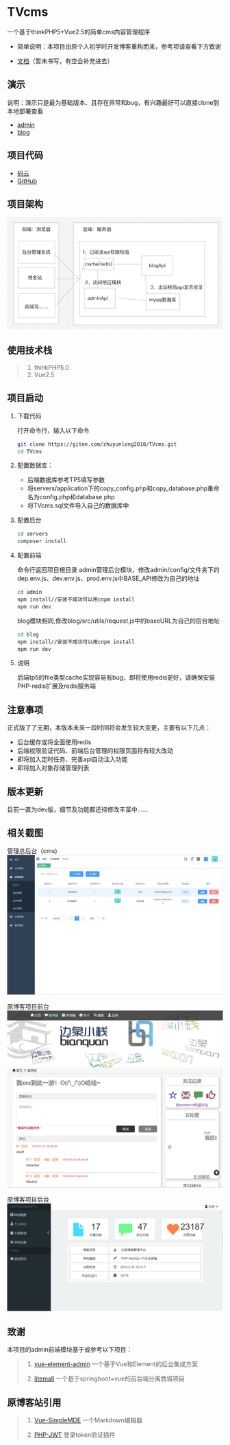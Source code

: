 # TVcms

一个基于thinkPHP5+Vue2.5的简单cms内容管理程序


* 简单说明：本项目由原个人初学时开发博客重构而来，参考项请查看下方致谢


* [文档](https://gitee.com/zhuyunlong2018/TVcms/wikis)（暂未书写，有空会补充进去）

 

## 演示

说明：演示只是最为基础版本、且存在异常和bug，有兴趣最好可以直接clone到本地部署查看

* [admin](http://zhuzu.top/dist)
* [blog](http://zhuzu.top)


## 项目代码

* [码云](https://gitee.com/zhuyunlong2018/TVcms)
* [GitHub](https://github.com/920200256/TVcms)

## 项目架构
![](./doc/pic/system_pic1.png)    

## 使用技术栈

> 1. thinkPHP5.0
> 2. Vue2.5
> 




## 项目启动

1. 下载代码

    打开命令行，输入以下命令
    ```bash
    git clone https://gitee.com/zhuyunlong2018/TVcms.git
    cd TVcms
    ```
    
2. 配置数据库：
    * 后端数据库参考TP5填写参数
    * 将servers/application下的copy_config.php和copy_database.php重命名为config.php和database.php
    * 将TVcms.sql文件导入自己的数据库中


3. 配置后台

    ```bash
    cd servers
    composer install
    ```
    
4. 配置前端

    命令行返回项目根目录
	admin管理后台模块，修改admin/config/文件夹下的dep.env.js、dev.env.js、prod.env.js中BASE_API修改为自己的地址
    ```bash
	cd admin
    npm install//安装不成功可以用cnpm install
    npm run dev
    ```
    blog模块相同,修改blog/src/utils/request.js中的baseURL为自己的后台地址
	```bash
	cd blog
    npm install//安装不成功可以用cnpm install
    npm run dev
	```
    
5. 说明
   
   后端tp5的file类型cache实现容易有bug，即将使用redis更好，请确保安装PHP-redis扩展及redis服务端

## 注意事项

正式版了了无期，本版本未来一段时间将会发生较大变更，主要有以下几点：

* 后台缓存或将全面使用redis
* 后端权限验证代码、前端后台管理的权限页面将有较大改动
* 即将加入定时任务、完善api自动注入功能
* 即将加入对象存储管理列表

## 版本更新

目前一直为dev版，细节及功能都还待修改丰富中……


## 相关截图

管理总后台（cms)
![](./doc/pic/show_admin1.png)   

原博客项目前台
![](./doc/pic/show_blog1.png)   

原博客项目后台
![](./doc/pic/show_blog2.png)   

## 致谢

本项目的admin前端模块基于或参考以下项目：
> 1. [vue-element-admin](https://github.com/PanJiaChen/vue-element-admin)
> 一个基于Vue和Element的后台集成方案
> 
> 2. [litemall](https://github.com/linlinjava/litemall)
>一个基于springboot+vue的前后端分离商城项目
>


## 原博客站引用

> 1. [Vue-SimpleMDE](https://github.com/F-loat/vue-simplemde)
>一个Markdown编辑器
>
> 2. [PHP-JWT](https://packagist.org/packages/firebase/php-jwt)
>登录token验证插件
